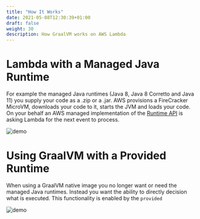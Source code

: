 ```yaml
---
title: "How It Works"
date: 2021-05-08T12:30:39+01:00
draft: false
weight: 30
description: How GraalVM works on AWS Lambda
---
```


# Lambda with a Managed Java Runtime

For example the managed Java runtimes (Java 8, Java 8 Corretto and Java 11) you supply your code as a .zip or a .jar. 
AWS provisions a FireCracker MicroVM, downloads your code to it, starts the JVM and loads your code. On your
behalf an AWS managed implementation of the [Runtime API](https://docs.aws.amazon.com/lambda/latest/dg/runtimes-api.html)
is asking Lambda for the next event to process.

<img src="/summary/java-runtime.png" alt="demo" class="img-responsive">

# Using GraalVM with a Provided Runtime

When using a GraalVM native image you no longer want or need the managed Java runtimes. Instead you want the ability to
directly decision what is executed. This functionality is enabled by the `provided` 

<img src="/summary/managed-runtime.png" alt="demo" class="img-responsive">
